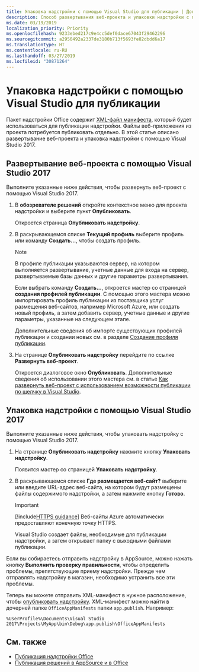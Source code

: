```yaml
---
title: Упаковка надстройки с помощью Visual Studio для публикации | Документация Майкрософт
description: Способ развертывания веб-проекта и упаковки надстройки с помощью Visual Studio 2017.
ms.date: 03/19/2019
localization_priority: Priority
ms.openlocfilehash: 9233ebed217c9e4cc5def0dace67043f29462296
ms.sourcegitcommit: a2950492a2337de3180b713f5693fe82dbdd6a17
ms.translationtype: HT
ms.contentlocale: ru-RU
ms.lasthandoff: 03/27/2019
ms.locfileid: "30871264"
---
```

# <a name="package-your-add-in-using-visual-studio-to-prepare-for-publishing"></a>Упаковка надстройки с помощью Visual Studio для публикации

Пакет надстройки Office содержит [XML-файл манифеста](../develop/add-in-manifests.md), который будет использоваться для публикации надстройки. Файлы веб-приложения из проекта потребуется публиковать отдельно. В этой статье описано развертывание веб-проекта и упаковка надстройки с помощью Visual Studio 2017.

## <a name="to-deploy-your-web-project-using-visual-studio-2017"></a>Развертывание веб-проекта с помощью Visual Studio 2017

Выполните указанные ниже действия, чтобы развернуть веб-проект с помощью Visual Studio 2017.

1. В **обозревателе решений** откройте контекстное меню для проекта надстройки и выберите пункт **Опубликовать**.

    Откроется страница **Опубликовать надстройку**.

2. В раскрывающемся списке **Текущий профиль** выберите профиль или команду **Создать…**, чтобы создать профиль.

    > [!NOTE]
    > В профиле публикации указываются сервер, на котором выполняется развертывание, учетные данные для входа на сервер, развертываемые базы данных и другие параметры развертывания.

    Если выбрать команду **Создать…**, откроется мастер со страницей **создания профилей публикации**. С помощью этого мастера можно импортировать профиль публикации из поставщика услуг размещения веб-сайтов, например Microsoft Azure, или создать новый профиль, а затем добавить сервер, учетные данные и другие параметры, указанные на следующем этапе.

    Дополнительные сведения об импорте существующих профилей публикации и создании новых см. в разделе [Создание профиля публикации](https://msdn.microsoft.com/library/dd465337.aspx#creating_a_profile).

3. На странице **Опубликовать надстройку** перейдите по ссылке **Развернуть веб-проект**.

    Откроется диалоговое окно **Опубликовать**. Дополнительные сведения об использовании этого мастера см. в статье [Как развернуть веб-проект с использованием возможности публикации по щелчку в Visual Studio](https://msdn.microsoft.com/library/dd465337.aspx).

## <a name="to-package-your-add-in-using-visual-studio-2017"></a>Упаковка надстройки с помощью Visual Studio 2017

Выполните указанные ниже действия, чтобы упаковать надстройку с помощью Visual Studio 2017.

1. На странице **Опубликовать надстройку** нажмите кнопку **Упаковать надстройку**.

    Появится мастер со страницей **Упаковать надстройку**.

2. В раскрывающемся списке **Где размещается веб-сайт?** выберите или введите URL-адрес веб-сайта, на котором будут размещены файлы содержимого надстройки, а затем нажмите кнопку **Готово**.

    > [!IMPORTANT]
    > [!include[HTTPS guidance](../includes/https-guidance.md)] Веб-сайты Azure автоматически предоставляют конечную точку HTTPS.

    Visual Studio создает файлы, необходимые для публикации надстройки, а затем открывает папку с выходными файлами публикации.

Если вы собираетесь отправить надстройку в AppSource, можно нажать кнопку **Выполнить проверку правильности**, чтобы определить проблемы, препятствующие приему надстройки. Прежде чем отправлять надстройку в магазин, необходимо устранить все эти проблемы.

Теперь вы можете отправить XML-манифест в нужное расположение, чтобы [опубликовать надстройку](../publish/publish.md). XML-манифест можно найти в дочерней папке `OfficeAppManifests` папки `app.publish`. Например:

 `%UserProfile%\Documents\Visual Studio 2017\Projects\MyApp\bin\Debug\app.publish\OfficeAppManifests`

## <a name="see-also"></a>См. также

- [Публикация надстройки Office](../publish/publish.md)
- [Публикация решений в AppSource и в Office](/office/dev/store/submit-to-the-office-store)
